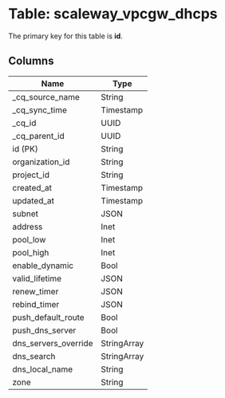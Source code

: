 # Table: scaleway_vpcgw_dhcps

The primary key for this table is **id**.

## Columns

| Name          | Type          |
| ------------- | ------------- |
|_cq_source_name|String|
|_cq_sync_time|Timestamp|
|_cq_id|UUID|
|_cq_parent_id|UUID|
|id (PK)|String|
|organization_id|String|
|project_id|String|
|created_at|Timestamp|
|updated_at|Timestamp|
|subnet|JSON|
|address|Inet|
|pool_low|Inet|
|pool_high|Inet|
|enable_dynamic|Bool|
|valid_lifetime|JSON|
|renew_timer|JSON|
|rebind_timer|JSON|
|push_default_route|Bool|
|push_dns_server|Bool|
|dns_servers_override|StringArray|
|dns_search|StringArray|
|dns_local_name|String|
|zone|String|